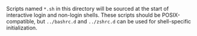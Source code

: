 Scripts named `*.sh` in this directory will be sourced at the start of
interactive login and non-login shells. These scripts should be
POSIX-compatible, but `../bashrc.d` and `../zshrc.d` can be used for
shell-specific initialization.
